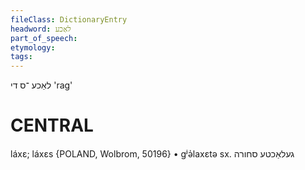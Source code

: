 ```yaml
---
fileClass: DictionaryEntry
headword: לאַכע
part_of_speech: 
etymology: 
tags: 
---
```

לאַכע
־ס
די
'rag'

CENTRAL
========

láxɛ; láxɛs {POLAND, Wolbrom, 50196}
	•	gʲə̍laxɛtə sx. געלאַכטע סחורה
